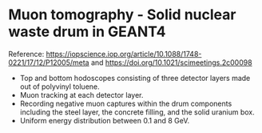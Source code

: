 # Muon tomography - Solid nuclear waste drum in GEANT4
Reference: https://iopscience.iop.org/article/10.1088/1748-0221/17/12/P12005/meta and https://doi.org/10.1021/scimeetings.2c00098 <br/>
* Top and bottom hodoscopes consisting of three detector layers made out of polyvinyl toluene.
* Muon tracking at each detector layer.
* Recording negative muon captures within the drum components including the steel layer, the concrete filling, and the solid uranium box.
* Uniform energy distribution between 0.1 and 8 GeV. 
